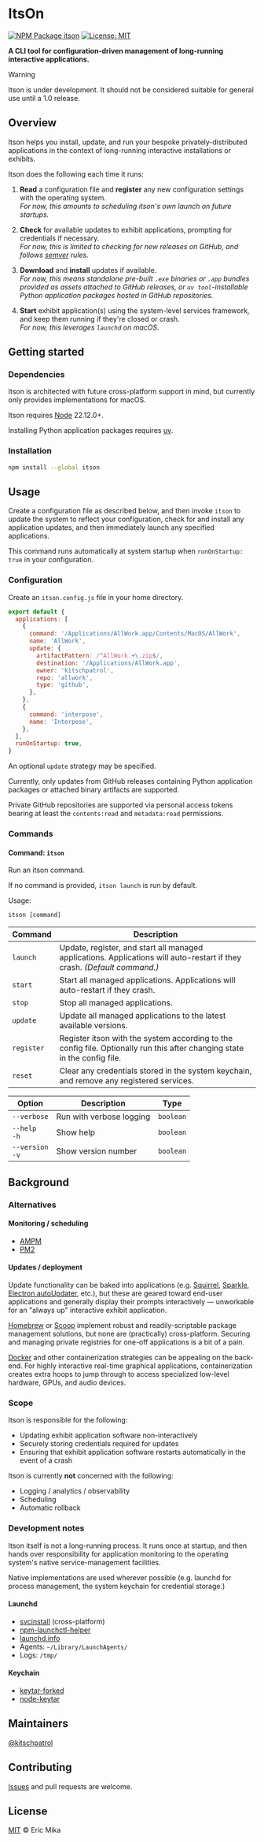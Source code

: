 <!--+ Warning: Content inside HTML comment blocks was generated by mdat and may be overwritten. +-->

# ItsOn

<!-- badges -->

[![NPM Package itson](https://img.shields.io/npm/v/itson.svg)](https://npmjs.com/package/itson)
[![License: MIT](https://img.shields.io/badge/License-MIT-yellow.svg)](https://opensource.org/licenses/MIT)

<!-- /badges -->

<!-- short-description -->

**A CLI tool for configuration-driven management of long-running interactive applications.**

<!-- /short-description -->

> [!WARNING]
>
> Itson is under development. It should not be considered suitable for general use until a 1.0 release.

## Overview

Itson helps you install, update, and run your bespoke privately-distributed applications in the context of long-running interactive installations or exhibits.

Itson does the following each time it runs:

1. **Read** a configuration file and **register** any new configuration settings with the operating system. \
   _For now, this amounts to scheduling itson's own launch on future startups._

2. **Check** for available updates to exhibit applications, prompting for credentials if necessary. \
   _For now, this is limited to checking for new releases on GitHub, and follows [semver](https://semver.org/) rules._

3. **Download** and **install** updates if available. \
   _For now, this means standalone pre-built `.exe` binaries or `.app` bundles provided as assets attached to GitHub releases, or `uv tool`-installable Python application packages hosted in GitHub repositories._

4. **Start** exhibit application(s) using the system-level services framework, and keep them running if they're closed or crash. \
   _For now, this leverages `launchd` on macOS._

## Getting started

### Dependencies

Itson is architected with future cross-platform support in mind, but currently only provides implementations for macOS.

Itson requires [Node](https://nodejs.org/) 22.12.0+.

Installing Python application packages requires [uv](https://docs.astral.sh/uv/).

### Installation

```sh
npm install --global itson
```

## Usage

Create a configuration file as described below, and then invoke `itson` to update the system to reflect your configuration, check for and install any application updates, and then immediately launch any specified applications.

This command runs automatically at system startup when `runOnStartup: true` in your configuration.

### Configuration

Create an `itson.config.js` file in your home directory.

```js
export default {
  applications: [
    {
      command: '/Applications/AllWork.app/Contents/MacOS/AllWork',
      name: 'AllWork',
      update: {
        artifactPattern: /^AllWork.+\.zip$/,
        destination: '/Applications/AllWork.app',
        owner: 'kitschpatrol',
        repo: 'allwork',
        type: 'github',
      },
    },
    {
      command: 'interpose',
      name: 'Interpose',
    },
  ],
  runOnStartup: true,
}
```

An optional `update` strategy may be specified.

Currently, only updates from GitHub releases containing Python application packages or attached binary artifacts are supported.

Private GitHub repositories are supported via personal access tokens bearing at least the `contents:read` and `metadata:read` permissions.

### Commands

<!-- cli-help {depth: 1} -->

#### Command: `itson`

Run an itson command.

If no command is provided, `itson launch` is run by default.

Usage:

```txt
itson [command]
```

| Command    | Description                                                                                                               |
| ---------- | ------------------------------------------------------------------------------------------------------------------------- |
| `launch`   | Update, register, and start all managed applications. Applications will auto-restart if they crash. _(Default command.)_  |
| `start`    | Start all managed applications. Applications will auto-restart if they crash.                                             |
| `stop`     | Stop all managed applications.                                                                                            |
| `update`   | Update all managed applications to the latest available versions.                                                         |
| `register` | Register itson with the system according to the config file. Optionally run this after changing state in the config file. |
| `reset`    | Clear any credentials stored in the system keychain, and remove any registered services.                                  |

| Option              | Description              | Type      |
| ------------------- | ------------------------ | --------- |
| `--verbose`         | Run with verbose logging | `boolean` |
| `--help`<br>`-h`    | Show help                | `boolean` |
| `--version`<br>`-v` | Show version number      | `boolean` |

<!-- /cli-help -->

## Background

### Alternatives

#### Monitoring / scheduling

- [AMPM](https://github.com/stimulant/ampm)
- [PM2](https://pm2.keymetrics.io/)

#### Updates / deployment

Update functionality can be baked into applications (e.g. [Squirrel](https://github.com/Squirrel), [Sparkle](https://sparkle-project.org/), [Electron autoUpdater](https://www.electronjs.org/docs/latest/api/auto-updater), etc.), but these are geared toward end-user applications and generally display their prompts interactively — unworkable for an "always up" interactive exhibit application.

[Homebrew](https://brew.sh) or [Scoop](https://scoop.sh/) implement robust and readily-scriptable package management solutions, but none are (practically) cross-platform. Securing and managing private registries for one-off applications is a bit of a pain.

[Docker](https://www.docker.com/) and other containerization strategies can be appealing on the back-end. For highly interactive real-time graphical applications, containerization creates extra hoops to jump through to access specialized low-level hardware, GPUs, and audio devices.

### Scope

Itson is responsible for the following:

- Updating exhibit application software non-interactively
- Securely storing credentials required for updates
- Ensuring that exhibit application software restarts automatically in the event of a crash

Itson is currently **not** concerned with the following:

- Logging / analytics / observability
- Scheduling
- Automatic rollback

### Development notes

Itson itself is not a long-running process. It runs once at startup, and then hands over responsibility for application monitoring to the operating system's native service-management facilities.

Native implementations are used wherever possible (e.g. launchd for process management, the system keychain for credential storage.)

#### Launchd

- [svcinstall](https://github.com/bryanmacfarlane/svcinstall) (cross-platform)
- [npm-launchctl-helper](https://github.com/alex-kostirin/npm-launchctl-helper)
- [launchd.info](https://launchd.info/)
- Agents: `~/Library/LaunchAgents/`
- Logs: `/tmp/`

#### Keychain

- [keytar-forked](https://github.com/shiftkey/node-keytar)
- [node-keytar](https://github.com/makeproaudio/node-keytar)

## Maintainers

[@kitschpatrol](https://github.com/kitschpatrol)

<!-- contributing -->

## Contributing

[Issues](https://github.com/kitschpatrol/itson/issues) and pull requests are welcome.

<!-- /contributing -->

<!-- license -->

## License

[MIT](license.txt) © Eric Mika

<!-- /license -->

